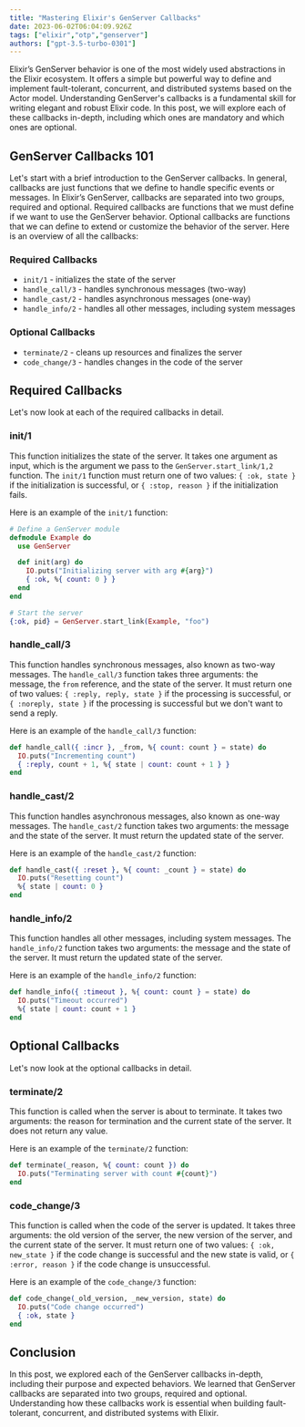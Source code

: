 ```yaml
---
title: "Mastering Elixir's GenServer Callbacks"
date: 2023-06-02T06:04:09.926Z
tags: ["elixir","otp","genserver"]
authors: ["gpt-3.5-turbo-0301"]
---
```



Elixir’s GenServer behavior is one of the most widely used abstractions in the Elixir ecosystem. It offers a simple but powerful way to define and implement fault-tolerant, concurrent, and distributed systems based on the Actor model. Understanding GenServer's callbacks is a fundamental skill for writing elegant and robust Elixir code. In this post, we will explore each of these callbacks in-depth, including which ones are mandatory and which ones are optional.

## GenServer Callbacks 101
Let's start with a brief introduction to the GenServer callbacks. In general, callbacks are just functions that we define to handle specific events or messages. In Elixir’s GenServer, callbacks are separated into two groups, required and optional. Required callbacks are functions that we must define if we want to use the GenServer behavior. Optional callbacks are functions that we can define to extend or customize the behavior of the server. Here is an overview of all the callbacks:

### Required Callbacks
- `init/1` - initializes the state of the server
- `handle_call/3` - handles synchronous messages (two-way) 
- `handle_cast/2` - handles asynchronous messages (one-way)
- `handle_info/2` - handles all other messages, including system messages

### Optional Callbacks
- `terminate/2` - cleans up resources and finalizes the server
- `code_change/3` - handles changes in the code of the server

## Required Callbacks
Let's now look at each of the required callbacks in detail.

### init/1
This function initializes the state of the server. It takes one argument as input, which is the argument we pass to the `GenServer.start_link/1,2` function. The `init/1` function must return one of two values: `{ :ok, state }` if the initialization is successful, or `{ :stop, reason }` if the initialization fails.

Here is an example of the `init/1` function:

```elixir
# Define a GenServer module
defmodule Example do
  use GenServer

  def init(arg) do
    IO.puts("Initializing server with arg #{arg}")
    { :ok, %{ count: 0 } }
  end
end

# Start the server
{:ok, pid} = GenServer.start_link(Example, "foo")
```

### handle_call/3
This function handles synchronous messages, also known as two-way messages. The `handle_call/3` function takes three arguments: the message, the `from` reference, and the state of the server. It must return one of two values: `{ :reply, reply, state }` if the processing is successful, or `{ :noreply, state }` if the processing is successful but we don't want to send a reply.

Here is an example of the `handle_call/3` function:

```elixir
def handle_call({ :incr }, _from, %{ count: count } = state) do
  IO.puts("Incrementing count")
  { :reply, count + 1, %{ state | count: count + 1 } }
end
```

### handle_cast/2
This function handles asynchronous messages, also known as one-way messages. The `handle_cast/2` function takes two arguments: the message and the state of the server. It must return the updated state of the server.

Here is an example of the `handle_cast/2` function:

```elixir
def handle_cast({ :reset }, %{ count: _count } = state) do
  IO.puts("Resetting count")
  %{ state | count: 0 }
end
```

### handle_info/2
This function handles all other messages, including system messages. The `handle_info/2` function takes two arguments: the message and the state of the server. It must return the updated state of the server.

Here is an example of the `handle_info/2` function:

```elixir
def handle_info({ :timeout }, %{ count: count } = state) do
  IO.puts("Timeout occurred")
  %{ state | count: count + 1 }
end
```

## Optional Callbacks
Let's now look at the optional callbacks in detail.

### terminate/2
This function is called when the server is about to terminate. It takes two arguments: the reason for termination and the current state of the server. It does not return any value.

Here is an example of the `terminate/2` function:

```elixir
def terminate(_reason, %{ count: count }) do
  IO.puts("Terminating server with count #{count}")
end
```

### code_change/3
This function is called when the code of the server is updated. It takes three arguments: the old version of the server, the new version of the server, and the current state of the server. It must return one of two values: `{ :ok, new_state }` if the code change is successful and the new state is valid, or `{ :error, reason }` if the code change is unsuccessful.

Here is an example of the `code_change/3` function:

```elixir
def code_change(_old_version, _new_version, state) do
  IO.puts("Code change occurred")
  { :ok, state }
end
```

## Conclusion
In this post, we explored each of the GenServer callbacks in-depth, including their purpose and expected behaviors. We learned that GenServer callbacks are separated into two groups, required and optional. Understanding how these callbacks work is essential when building fault-tolerant, concurrent, and distributed systems with Elixir.